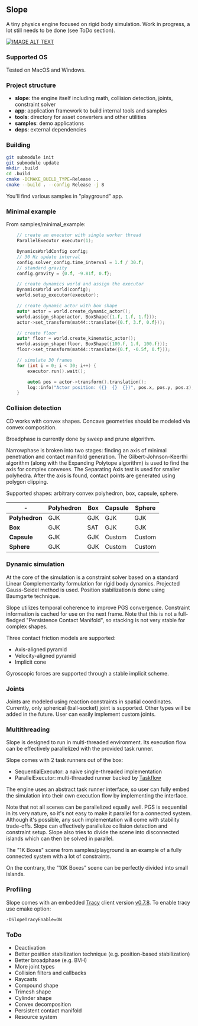 ## Slope

A tiny physics engine focused on rigid body simulation. 
Work in progress, a lot still needs to be done (see ToDo section).

[![IMAGE ALT TEXT](https://i.imgur.com/9EqwEdo.png)](https://youtu.be/6_ipRQVZeME "Slope playground")

### Supported OS
Tested on MacOS and Windows.

### Project structure
* **slope**: the engine itself including math, collision detection, joints, constraint solver
* **app**: application framework to build internal tools and samples
* **tools**: directory for asset converters and other utilities
* **samples**: demo applications
* **deps**: external dependencies

### Building
```bash
git submodule init
git submodule update
mkdir .build
cd .build
cmake -DCMAKE_BUILD_TYPE=Release ..
cmake --build . --config Release -j 8
```
You'll find various samples in "playground" app.

### Minimal example
From samples/minimal_example:
```c++
    // create an executor with single worker thread
    ParallelExecutor executor(1);

    DynamicsWorldConfig config;
    // 30 Hz update interval
    config.solver_config.time_interval = 1.f / 30.f;
    // standard gravity
    config.gravity = {0.f, -9.81f, 0.f};

    // create dynamics world and assign the executor
    DynamicsWorld world(config);
    world.setup_executor(executor);

    // create dynamic actor with box shape
    auto* actor = world.create_dynamic_actor();
    world.assign_shape(actor, BoxShape({1.f, 1.f, 1.f}));
    actor->set_transform(mat44::translate({0.f, 3.f, 0.f}));

    // create floor
    auto* floor = world.create_kinematic_actor();
    world.assign_shape(floor, BoxShape({100.f, 1.f, 100.f}));
    floor->set_transform(mat44::translate({0.f, -0.5f, 0.f}));

    // simulate 30 frames
    for (int i = 0; i < 30; i++) {
        executor.run().wait();

        auto& pos = actor->transform().translation();
        log::info("Actor position: ({}  {}  {})", pos.x, pos.y, pos.z);
    }
```

### Collision detection
CD works with convex shapes. Concave geometries should be modeled via convex composition.

Broadphase is currently done by sweep and prune algorithm.

Narrowphase is broken into two stages: finding an axis of minimal penetration and contact manifold generation.
The Gilbert-Johnson-Keerthi algorithm (along with the Expanding Polytope algorithm) is used to find the axis for complex convexes.
The Separating Axis test is used for smaller polyhedra.
After the axis is found, contact points are generated using polygon clipping.

Supported shapes: arbitrary convex polyhedron, box, capsule, sphere.

|-             |Polyhedron|Box|Capsule|Sphere|
|---           |---       |---|---    |---   |
|**Polyhedron**|GJK|GJK|GJK|GJK|
|**Box**|GJK|SAT|GJK|GJK|
|**Capsule**|GJK|GJK|Custom|Custom|
|**Sphere**|GJK|GJK|Custom|Custom|

### Dynamic simulation
At the core of the simulation is a constraint solver 
based on a standard Linear Complementarity formulation for rigid body dynamics. 
Projected Gauss-Seidel method is used. Position stabilization is done using Baumgarte technique. 

Slope utilizes temporal coherence to improve PGS convergence. 
Constraint information is cached for use on the next frame. 
Note that this is not a full-fledged "Persistence Contact Manifold", 
so stacking is not very stable for complex shapes.

Three contact friction models are supported:
* Axis-aligned pyramid
* Velocity-aligned pyramid
* Implicit cone

Gyroscopic forces are supported through a stable implicit scheme.

### Joints

Joints are modeled using reaction constraints in spatial coordinates.
Currently, only spherical (ball-socket) joint is supported. 
Other types will be added in the future. User can easily implement custom joints.

### Multithreading
Slope is designed to run in multi-threaded environment.
Its execution flow can be effectively parallelized with the provided task runner.

Slope comes with 2 task runners out of the box:
- SequentialExecutor: a naive single-threaded implementation
- ParallelExecutor: multi-threaded runner backed by [Taskflow](https://github.com/taskflow/taskflow)

The engine uses an abstract task runner interface,
so user can fully embed the simulation into their own execution flow by implementing the interface.

Note that not all scenes can be parallelized equally well.
PGS is sequential in its very nature, so it's not easy to make it parallel for a connected system.
Although it's possible, any such implementation will come with stability trade-offs.
Slope can effectively parallelize collision detection and constraint setup. 
Slope also tries to divide the scene into disconnected islands which can then be solved in parallel.

The "1K Boxes" scene from samples/playground is an example of a fully connected system with a lot of constraints.

On the contrary, the "10K Boxes" scene can be perfectly divided into small islands.

### Profiling

Slope comes with an embedded [Tracy](https://github.com/wolfpld/tracy) 
client version [v0.7.8](https://github.com/wolfpld/tracy/releases/tag/v0.7.8). 
To enable tracy use cmake option:
```bash
-DSlopeTracyEnable=ON
```

### ToDo
- Deactivation
- Better position stabilization technique (e.g. position-based stabilization)
- Better broadphase (e.g. BVH)
- More joint types
- Collision filters and callbacks
- Raycasts
- Compound shape
- Trimesh shape
- Cylinder shape
- Convex decomposition
- Persistent contact manifold
- Resource system
